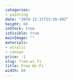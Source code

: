 ```yaml
---
categories:
- painting
date: "2019-12-31T23:58:49Z"
height: 60
inStock: true
isVisible: true
mainImage: ""
materials:
- acrylic
- canvas
price: -1
slug: free-wi-fi
title: Free Wi-Fi
width: 60
---
```


